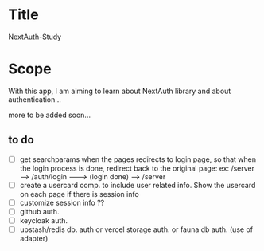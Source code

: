 # Title 
NextAuth-Study 

# Scope
With this app, I am aiming to learn about NextAuth library and about authentication...

more to be added soon...


## to do

- [ ] get searchparams when the pages redirects to login page, so that when the login process is done, redirect back to the original page: ex: /server --> /auth/login ---> (login done) --> /server
- [ ] create a usercard comp. to include user related info. Show the usercard on each page if there is session info
- [ ] customize session info ??
- [ ] github auth.
- [ ] keycloak auth.
- [ ] upstash/redis db. auth or vercel storage auth. or fauna db auth. (use of adapter)
